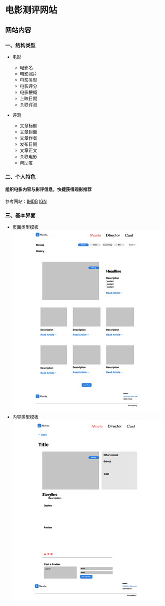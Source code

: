 # 电影测评网站
## 网站内容
### 一、结构类型
  - 电影
    - 电影名
    - 电影照片
    - 电影类型
    - 电影评分
    - 电影梗概
    - 上映日期
    - 关联评测
  
  - 评测
    - 文章标题
    - 文章封面
    - 文章作者
    - 发布日期
    - 文章正文
    - 关联电影
    - 帮助度

### 二、个人特色
#### 组织电影内容与影评信息，快捷获得观影推荐

参考网站：[IMDB](https://www.imdb.com/) [IGN](https://www.imdb.com/)
### 三、基本界面

- 页面类型模板
  ![页面类型模板](Main-Web.png)
- 内容类型模板
  ![内容类型模板](Content-Web.png)

